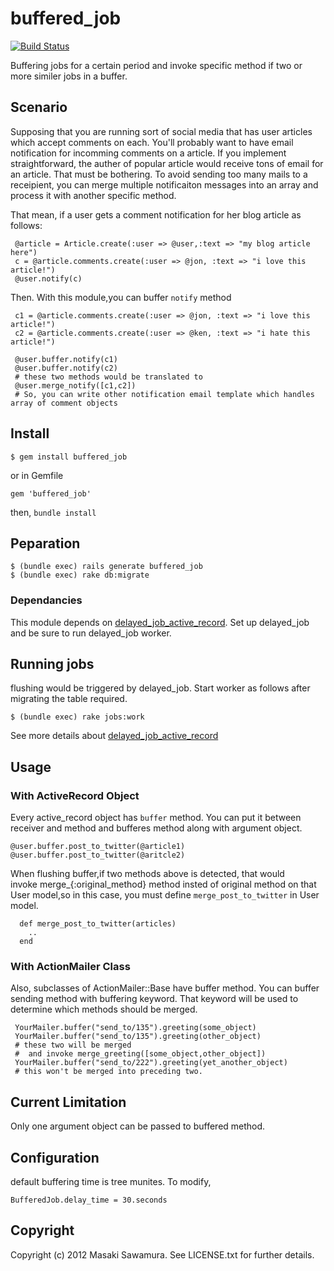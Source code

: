 # buffered_job


[![Build Status](https://secure.travis-ci.org/sawamur/buffered_job.png)](http://travis-ci.org/sawamur/buffered_job)


Buffering jobs for a certain period and invoke specific method if two or more similer jobs in 
a buffer.

## Scenario

Supposing that you are running sort of social media that has user articles which accept comments on each. 
You'll probably want to have email notification for incomming comments on a article. 
If you implement straightforward, the auther of popular article would receive tons of email for an article.
That must be bothering. To avoid sending too many mails to a receipient, you can merge multiple 
notificaiton messages into an array and process it with another specific method.

That mean, if a user gets a comment notification for her blog article as follows:

```
 @article = Article.create(:user => @user,:text => "my blog article here")
 c = @article.comments.create(:user => @jon, :text => "i love this article!")
 @user.notify(c)
```

Then. With this module,you can buffer `notify` method 

```
 c1 = @article.comments.create(:user => @jon, :text => "i love this article!")
 c2 = @article.comments.create(:user => @ken, :text => "i hate this article!")

 @user.buffer.notify(c1)
 @user.buffer.notify(c2)
 # these two methods would be translated to
 @user.merge_notify([c1,c2])
 # So, you can write other notification email template which handles array of comment objects
```


## Install


```
$ gem install buffered_job
```

or in Gemfile

```
gem 'buffered_job'
```

then, `bundle install`



## Peparation

```
$ (bundle exec) rails generate buffered_job
$ (bundle exec) rake db:migrate
```


### Dependancies

This module depends on [delayed_job_active_record](https://github.com/collectiveidea/delayed_job_active_record).
Set up delayed_job and be sure to run delayed_job worker.


## Running jobs

flushing would be triggered by delayed_job. Start worker as follows after migrating the table required.


```
$ (bundle exec) rake jobs:work
```

See more details about [delayed_job_active_record](https://github.com/collectiveidea/delayed_job_active_record)


## Usage

### With ActiveRecord Object

Every active_record object has `buffer` method. You can put it  between receiver and method and bufferes method
along with argument object.


```
@user.buffer.post_to_twitter(@article1)
@user.buffer.post_to_twitter(@aritcle2)
``` 

When flushing buffer,if two methods above is detected, that would  
invoke merge_{:original_method} method insted of original method on 
that User model,so in this case, you must define `merge_post_to_twitter` in User model.

```
  def merge_post_to_twitter(articles)
    ..
  end
```

### With ActionMailer Class

Also, subclasses of ActionMailer::Base have buffer method. You can buffer sending method with
buffering keyword. That keyword will be used to determine which methods should be merged.

```
 YourMailer.buffer("send_to/135").greeting(some_object)
 YourMailer.buffer("send_to/135").greeting(other_object)
 # these two will be merged 
 #  and invoke merge_greeting([some_object,other_object])
 YourMailer.buffer("send_to/222").greeting(yet_another_object)
 # this won't be merged into preceding two.
```


## Current Limitation

Only one argument object can be passed to buffered method. 


## Configuration 

default buffering time is tree munites. To modify,

```
BufferedJob.delay_time = 30.seconds
```


## Copyright

Copyright (c) 2012 Masaki Sawamura. 
See LICENSE.txt for further details.

